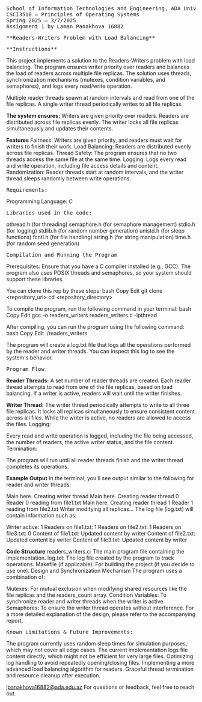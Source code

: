 <pre>
School of Information Technologies and Engineering, ADA University
CSCI3510 – Principles of Operating Systems 
Spring 2025 – 3/7/2025
Assignment 1 by Laman Panakhova 16882
</pre>

<pre>
**Readers-Writers Problem with Load Balancing**
</pre>

<pre>
**Instructions**
</pre>


This project implements a solution to the Readers-Writers problem with load balancing. 
The program ensures writer priority over readers and balances the load of readers across multiple file replicas. 
The solution uses threads, synchronization mechanisms (mutexes, condition variables, and semaphores), and logs every read/write operation.

Multiple reader threads spawn at random intervals and read from one of the file replicas.
A single writer thread periodically writes to all file replicas.

**The system ensures:**
Writers are given priority over readers.
Readers are distributed across file replicas evenly.
The writer locks all file replicas simultaneously and updates their contents.

**Features**
Fairness: Writers are given priority, and readers must wait for writers to finish their work.
Load Balancing: Readers are distributed evenly across file replicas.
Thread Safety: The program ensures that no two threads access the same file at the same time.
Logging: Logs every read and write operation, including file access details and content.
Randomization: Reader threads start at random intervals, and the writer thread sleeps randomly between write operations.

<pre>
Requirements:
</pre>
Programming Language: C

<pre>
Libraries used in the code:
</pre>
pthread.h (for threading)
semaphore.h (for semaphore management)
stdio.h (for logging)
stdlib.h (for random number generation)
unistd.h (for sleep functions)
fcntl.h (for file handling)
string.h (for string manipulation)
time.h (for random seed generation)

<pre>
Compilation and Running the Program
</pre>

Prerequisites:
Ensure that you have a C compiler installed (e.g., GCC). 
The program also uses POSIX threads and semaphores, so your system should support these libraries.

You can clone this rep by these steps:
bash
Copy
Edit
git clone <repository_url>
cd <repository_directory>

To compile the program, run the following command in your terminal:
bash
Copy
Edit
gcc -o readers_writers readers_writers.c -lpthread

After compiling, you can run the program using the following command:
bash
Copy
Edit
./readers_writers

The program will create a log.txt file that logs all the operations performed by the reader and writer threads. 
You can inspect this log to see the system's behavior.

<pre>
Program Flow
</pre>

**Reader Threads:**
A set number of reader threads are created.
Each reader thread attempts to read from one of the file replicas, based on load balancing.
If a writer is active, readers will wait until the writer finishes.

**Writer Thread:**
The writer thread periodically attempts to write to all three file replicas.
It locks all replicas simultaneously to ensure consistent content across all files.
While the writer is active, no readers are allowed to access the files.
Logging:

Every read and write operation is logged, including the file being accessed, the number of readers, the active writer status, and the file content.
Termination:

The program will run until all reader threads finish and the writer thread completes its operations.

**Example Output**
In the terminal, you'll see output similar to the following for reader and writer threads:

Main here. Creating writer thread
Main here. Creating reader thread 0
Reader 0 reading from file1.txt
Main here. Creating reader thread 1
Reader 1 reading from file2.txt
Writer modifying all replicas...
The log file (log.txt) will contain information such as:

Writer active: 1
Readers on file1.txt: 1
Readers on file2.txt: 1
Readers on file3.txt: 0
Content of file1.txt: Updated content by writer
Content of file2.txt: Updated content by writer
Content of file3.txt: Updated content by writer

**Code Structure**
readers_writers.c: The main program file containing the implementation.
log.txt: The log file created by the program to track operations.
Makefile (if applicable): For building the project (if you decide to use one).
Design and Synchronization Mechanism
The program uses a combination of:

Mutexes: For mutual exclusion when modifying shared resources like the file replicas and the readers_count array.
Condition Variables: To synchronize reader and writer threads when the writer is active.
Semaphores: To ensure the writer thread operates without interference.
For a more detailed explanation of the design, please refer to the accompanying report.

<pre>
Known Limitations & Future Improvements:
</pre>
The program currently uses random sleep times for simulation purposes, which may not cover all edge cases.
The current implementation logs file content directly, which might not be efficient for very large files.
Optimizing log handling to avoid repeatedly opening/closing files.
Implementing a more advanced load balancing algorithm for readers.
Graceful thread termination and resource cleanup after execution.

lpanakhova16882@ada.edu.az
For questions or feedback, feel free to reach out.
